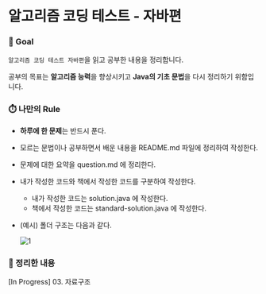 # 알고리즘 코딩 테스트 - 자바편

### **🏁** Goal

`알고리즘 코딩 테스트 자바편`을 읽고 공부한 내용을 정리합니다.

공부의 목표는 **알고리즘 능력**을 향상시키고 **Java의 기초 문법**을 다시 정리하기 위함입니다.

### ⏱️ 나만의 Rule

- **하루에 한 문제**는 반드시 푼다.
- 모르는 문법이나 공부하면서 배운 내용을 README.md 파일에 정리하여 작성한다.
- 문제에 대한 요약을 question.md 에 정리한다.
- 내가 작성한 코드와 책에서 작성한 코드를 구분하여 작성한다.
    - 내가 작성한 코드는 solution.java 에 작성한다.
    - 책에서 작성한 코드는 standard-solution.java 에 작성한다.

- (예시) 폴더 구조는 다음과 같다.

  ![1](https://user-images.githubusercontent.com/79130276/215682934-63840b10-ff1c-499b-b8f1-037fbb75c46d.png)

### 📝 정리한 내용

[In Progress] 03. 자료구조